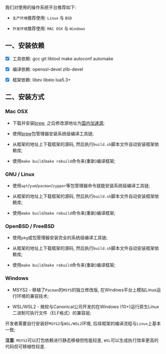 
  我们对使用的操作系统平台推荐如下: 

  * `生产环境`推荐使用: `Linux` 与 `BSD`

  * `开发环境`推荐使用: `MAC OSX` 与 `Windows`

## 一、安装依赖

  - [x] 工具依赖: gcc git libtool make autoconf automake

  - [x] 编译依赖: openssl-devel zlib-devel

  - [x] 框架依赖: libev libeio lua5.3+


## 二、安装方式

###  Mac OSX

  * 下载并安装[brew](https://brew.sh/index_zh-cn), 之后修改源地址为[国内加速源](https://mirrors.ustc.edu.cn/help/brew.git.html);

  * 使用[brew](https://brew.sh/index_zh-cn)包管理器安装系统级编译工具链;
 
  * 从框架的地址上下载框架的源码, 然后执行`build.sh`脚本文件自动安装框架依赖库;

  * 使用`make build`/`make rebuild`命令来(重新)编译框架;
  
### GNU / Linux

  * 使用`apt`/`yum`/`pacman`/`zypper`等包管理器命令就能安装系统级编译工具链;
 
  * 从框架的地址上下载框架的源码, 然后执行`build.sh`脚本文件自动安装框架依赖库;

  * 使用`make build`/`make rebuild`命令来(重新)编译框架;

### OpenBSD / FreeBSD

  * 使用`pkg`或包管理器安装完全的系统级编译工具链;
 
  * 从框架的地址上下载框架的源码, 然后执行`build.sh`脚本文件自动安装框架依赖库;

  * 使用`make build`/`make rebuild`命令来(重新)编译框架;

### Windows

  * MSYS2 - 移植了`Pacman`的`MSYS`的独立修改版, 在Windows平台上模拟Linux运行环境的兼容技术;

  * WSL/WSL2 - 微软与Canonical公司开发的在Windows (10+)运行原生Linux二进制可执行文件（ELF格式）的兼容层;

  开发者需要自行安装好`MSYS2`与`WSL/WSL2`环境, 后续框架的编译流程与`Linux`上基本一致;
    
  <b>注意</b>: `MSYS2`可以打包依赖进行静态移植但性能较差, `WSL`可以生成执行效率更高的代码但可移植性较差.